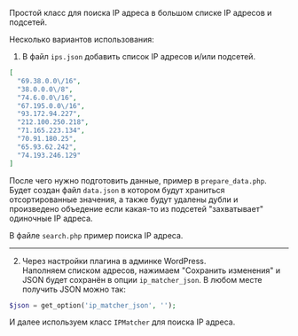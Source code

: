 Простой класс для поиска IP адреса в большом списке IP адресов и подсетей.

Несколько вариантов использования:
1. В файл `ips.json` добавить список IP адресов и/или подсетей.

```json
[
  "69.38.0.0\/16",
  "38.0.0.0\/8",
  "74.6.0.0\/16",
  "67.195.0.0\/16",
  "93.172.94.227",
  "212.100.250.218",
  "71.165.223.134",
  "70.91.180.25",
  "65.93.62.242",
  "74.193.246.129"
]
```

После чего нужно подготовить данные, пример в `prepare_data.php`.  
Будет создан файл `data.json` в котором будут храниться отсортированные значения, а также будут удалены дубли и произведено объедение если какая-то из подсетей "захватывает" одиночные IP адреса.

В файле `search.php` пример поиска IP адреса.

---

2. Через настройки плагина в админке WordPress.  
Наполняем списком адресов, нажимаем "Сохранить изменения" и JSON будет сохранён в опции `ip_matcher_json`.
В любом месте получить JSON можно так:
```php
$json = get_option('ip_matcher_json', '');
```
И далее используем класс `IPMatcher` для поиска IP адреса.
